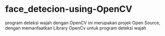 # face_detecion-using-OpenCV
program deteksi wajah dengan OpenCV
ini merupakan projek Open Source, dengan memanfaatkan Library OpenCv untuk program deteksi wajah
